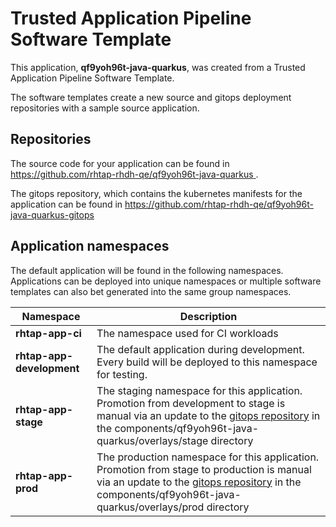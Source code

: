 # Trusted Application Pipeline Software Template

This application, **qf9yoh96t-java-quarkus**, was created from a Trusted Application Pipeline Software Template.

The software templates create a new source and gitops deployment repositories with a sample source application. 

## Repositories

The source code for your application can be found in [https://github.com/rhtap-rhdh-qe/qf9yoh96t-java-quarkus ](https://github.com/rhtap-rhdh-qe/qf9yoh96t-java-quarkus ).
 
The gitops repository, which contains the kubernetes manifests for the application can be found in 
[https://github.com/rhtap-rhdh-qe/qf9yoh96t-java-quarkus-gitops ](https://github.com/rhtap-rhdh-qe/qf9yoh96t-java-quarkus-gitops ) 

## Application namespaces 

The default application will be found in the following namespaces. Applications can be deployed into unique namespaces or multiple software templates can also bet generated into the same group namespaces.  

|  Namespace   |  Description   |  
| -------- | -------- |
| **rhtap-app-ci** | The namespace used for CI workloads |
| **rhtap-app-development** | The default application during development. Every build will be deployed to this namespace for testing. |
| **rhtap-app-stage** | The staging namespace for this application. Promotion from development to stage is manual via an update to the [gitops repository](https://github.com/rhtap-rhdh-qe/qf9yoh96t-java-quarkus-gitops ) in the components/qf9yoh96t-java-quarkus/overlays/stage directory |
| **rhtap-app-prod** | The production namespace for this application. Promotion from stage to production is manual via an update to the [gitops repository](https://github.com/rhtap-rhdh-qe/qf9yoh96t-java-quarkus-gitops ) in the components/qf9yoh96t-java-quarkus/overlays/prod directory |